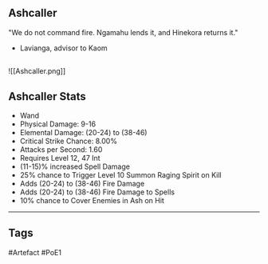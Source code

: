 ## Ashcaller
"We do not command fire.
Ngamahu lends it, and Hinekora returns it."
- Lavianga, advisor to Kaom
##
![[Ashcaller.png]]
## Ashcaller Stats
- Wand
- Physical Damage: 9-16
- Elemental Damage: (20-24) to (38-46)
- Critical Strike Chance: 8.00%
- Attacks per Second: 1.60
- Requires Level 12, 47 Int
- (11-15)% increased Spell Damage
- 25% chance to Trigger Level 10 Summon Raging Spirit on Kill
- Adds (20-24) to (38-46) Fire Damage
- Adds (20-24) to (38-46) Fire Damage to Spells
- 10% chance to Cover Enemies in Ash on Hit


---
## Tags
#Artefact
#PoE1